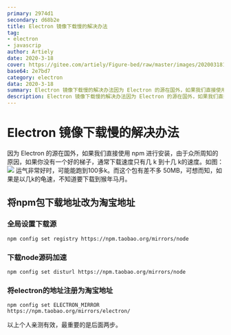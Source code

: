 ```yaml
---
primary: 2974d1
secondary: d68b2e
title: Electron 镜像下载慢的解决办法
tag: 
- electron
- javascrip
author: Artiely
date: 2020-3-18
cover: https://gitee.com/artiely/Figure-bed/raw/master/images/20200318132822.png
base64: 2e7bd7
category: electron
data: 2020-3-18
summary: Electron 镜像下载慢的解决办法因为 Electron 的源在国外，如果我们直接使用 npm 进行安装，由于众所周知的原因，如果你没有一个好的梯子，通常下载速度只有几 k 到十几 k的速度。如图：运气非常好时，可能能跑 ...
description: Electron 镜像下载慢的解决办法因为 Electron 的源在国外，如果我们直接使用 npm 进行安装，由于众所周知的原因，如果你没有一个好的梯子，通常下载速度只有几 k 到十几 k的速度。如图：运气非常好时，可能能跑 ...
---
```

# Electron 镜像下载慢的解决办法
因为 Electron 的源在国外，如果我们直接使用 npm 进行安装，由于众所周知的原因，如果你没有一个好的梯子，通常下载速度只有几 k 到十几 k的速度。如图：
![](https://gitee.com/artiely/Figure-bed/raw/master/images/20200318131627.png)
运气非常好时，可能能跑到100多k。而这个包有差不多 50MB，可想而知，如果是以几k的龟速，不知道要下载到猴年马月。

## 将npm包下载地址改为淘宝地址

### 全局设置下载源
```shell
npm config set registry https://npm.taobao.org/mirrors/node
```
### 下载node源码加速
```shell
npm config set disturl https://npm.taobao.org/mirrors/node
```

### 将electron的地址注册为淘宝地址
```shell
npm config set ELECTRON_MIRROR https://npm.taobao.org/mirrors/electron/

```
以上个人亲测有效，最重要的是后面两步。